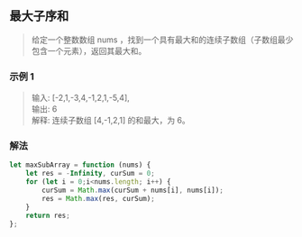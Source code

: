 
## 最大子序和
> 给定一个整数数组 nums ，找到一个具有最大和的连续子数组（子数组最少包含一个元素），返回其最大和。

### 示例 1
> 输入: [-2,1,-3,4,-1,2,1,-5,4],  
> 输出: 6     
> 解释: 连续子数组 [4,-1,2,1] 的和最大，为 6。    

### 解法
```javascript 1.8
let maxSubArray = function (nums) {
    let res = -Infinity, curSum = 0;
    for (let i = 0;i<nums.length; i++) {
        curSum = Math.max(curSum + nums[i], nums[i]);
        res = Math.max(res, curSum);
    }
    return res;
};
```

